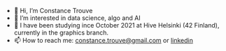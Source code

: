- 👋 Hi, I’m Constance Trouve
- 👀 I’m interested in data science, algo and AI
- 🌱 I have been studying ince October 2021 at Hive Helsinki (42 Finland), currently in the graphics branch.
- 📫 How to reach me: constance.trouve@gmail.com or [ linkedin ](https://www.linkedin.com/in/constancetrouve)

<!---
Conu101/Conu101 is a ✨ special ✨ repository because its `README.md` (this file) appears on your GitHub profile.
You can click the Preview link to take a look at your changes.
--->
